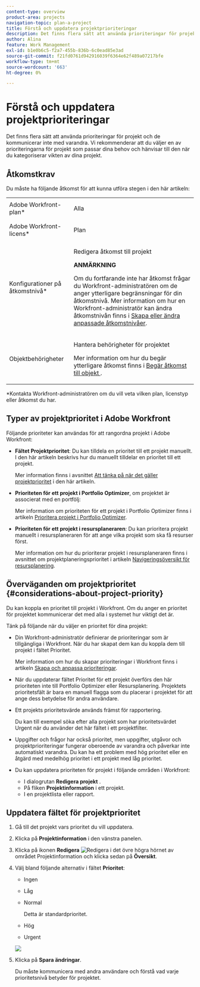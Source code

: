 ```yaml
---
content-type: overview
product-area: projects
navigation-topic: plan-a-project
title: Förstå och uppdatera projektprioriteringar
description: Det finns flera sätt att använda prioriteringar för projekt och de kommunicerar inte med varandra. Vi rekommenderar att du väljer en av prioriteringarna för projekt som passar dina behov och hänvisar till den när du kategoriserar vikten av dina projekt.
author: Alina
feature: Work Management
exl-id: b1e0b6c5-f2a7-455b-836b-6c0ead85e3ad
source-git-commit: f21fd0761d942916039f6364e62f489a07217bfe
workflow-type: tm+mt
source-wordcount: '663'
ht-degree: 0%

---
```


# Förstå och uppdatera projektprioriteringar

Det finns flera sätt att använda prioriteringar för projekt och de kommunicerar inte med varandra. Vi rekommenderar att du väljer en av prioriteringarna för projekt som passar dina behov och hänvisar till den när du kategoriserar vikten av dina projekt.

## Åtkomstkrav

<!--drafted for P&P:

<table style="table-layout:auto"> 
 <col> 
 <col> 
 <tbody> 
  <tr> 
   <td role="rowheader">Adobe Workfront plan*</td> 
   <td> <p>Any</p> </td> 
  </tr> 
  <tr> 
   <td role="rowheader">Adobe Workfront license*</td> 
   <td> <p>Current license: Standard </p>
   Or
   <p>Legacy license: Plan </p> </td> 
  </tr> 
  <tr> 
   <td role="rowheader">Access level configurations*</td> 
   <td> <p>Edit access to Projects</p> <p><b>NOTE</b> 
   
   If you still don't have access, ask your Workfront administrator if they set additional restrictions in your access level. For information on how a Workfront administrator can modify your access level, see <a href="../../../administration-and-setup/add-users/configure-and-grant-access/create-modify-access-levels.md" class="MCXref xref">Create or modify custom access levels</a>.</p> </td> 
  </tr> 
  <tr> 
   <td role="rowheader">Object permissions</td> 
   <td> <p>Manage permissions to the project</p> <p>For information on requesting additional access, see <a href="../../../workfront-basics/grant-and-request-access-to-objects/request-access.md" class="MCXref xref">Request access to objects </a>.</p> </td> 
  </tr> 
 </tbody> 
</table>
-->
Du måste ha följande åtkomst för att kunna utföra stegen i den här artikeln:

<table style="table-layout:auto"> 
 <col> 
 <col> 
 <tbody> 
  <tr> 
   <td role="rowheader">Adobe Workfront-plan*</td> 
   <td> <p>Alla</p> </td> 
  </tr> 
  <tr> 
   <td role="rowheader">Adobe Workfront-licens*</td> 
   <td> <p>Plan </p> </td> 
  </tr> 
  <tr> 
   <td role="rowheader">Konfigurationer på åtkomstnivå*</td> 
   <td> <p>Redigera åtkomst till projekt</p> <p><b>ANMÄRKNING</b>

Om du fortfarande inte har åtkomst frågar du Workfront-administratören om de anger ytterligare begränsningar för din åtkomstnivå. Mer information om hur en Workfront-administratör kan ändra åtkomstnivån finns i <a href="../../../administration-and-setup/add-users/configure-and-grant-access/create-modify-access-levels.md" class="MCXref xref">Skapa eller ändra anpassade åtkomstnivåer</a>.</p> </td>
</tr> 
  <tr> 
   <td role="rowheader">Objektbehörigheter</td> 
   <td> <p>Hantera behörigheter för projektet</p> <p>Mer information om hur du begär ytterligare åtkomst finns i <a href="../../../workfront-basics/grant-and-request-access-to-objects/request-access.md" class="MCXref xref">Begär åtkomst till objekt </a>.</p> </td> 
  </tr> 
 </tbody> 
</table>

&#42;Kontakta Workfront-administratören om du vill veta vilken plan, licenstyp eller åtkomst du har.

## Typer av projektprioritet i Adobe Workfront

Följande prioriteter kan användas för att rangordna projekt i Adobe Workfront:

* **Fältet Projektprioritet**: Du kan tilldela en prioritet till ett projekt manuellt. I den här artikeln beskrivs hur du manuellt tilldelar en prioritet till ett projekt.

  Mer information finns i avsnittet [Att tänka på när det gäller projektprioritet](#considerations-about-project-priority) i den här artikeln.

* **Prioriteten för ett projekt i Portfolio Optimizer**, om projektet är associerat med en portfölj:

  Mer information om prioriteten för ett projekt i Portfolio Optimizer finns i artikeln [Prioritera projekt i Portfolio Optimizer](../../../manage-work/portfolios/portfolio-optimizer/prioritize-projects-in-portfolio-optimizer.md).

* **Prioriteten för ett projekt i resursplaneraren**: Du kan prioritera projekt manuellt i resursplaneraren för att ange vilka projekt som ska få resurser först.

  Mer information om hur du prioriterar projekt i resursplaneraren finns i avsnittet om projektplaneringsprioritet i artikeln [Navigeringsöversikt för resursplanering](../../../resource-mgmt/resource-planning/resource-planner-navigation.md).

## Överväganden om projektprioritet {#considerations-about-project-priority}

Du kan koppla en prioritet till projekt i Workfront. Om du anger en prioritet för projektet kommunicerar det med alla i systemet hur viktigt det är.

Tänk på följande när du väljer en prioritet för dina projekt:

* Din Workfront-administratör definierar de prioriteringar som är tillgängliga i Workfront. När du har skapat dem kan du koppla dem till projekt i fältet Prioritet.

  Mer information om hur du skapar prioriteringar i Workfront finns i artikeln [Skapa och anpassa prioriteringar](../../../administration-and-setup/customize-workfront/creating-custom-status-and-priority-labels/create-customize-priorities.md).

* När du uppdaterar fältet Prioritet för ett projekt överförs den här prioriteten inte till Portfolio Optimizer eller Resursplanering. Projektets prioritetsfält är bara en manuell flagga som du placerar i projektet för att ange dess betydelse för andra användare.
* Ett projekts prioritetsvärde används främst för rapportering.

  Du kan till exempel söka efter alla projekt som har prioritetsvärdet Urgent när du använder det här fältet i ett projektfilter.
* Uppgifter och frågor har också prioritet, men uppgifter, utgåvor och projektprioriteringar fungerar oberoende av varandra och påverkar inte automatiskt varandra. Du kan ha ett problem med hög prioritet eller en åtgärd med medelhög prioritet i ett projekt med låg prioritet.
* Du kan uppdatera prioriteten för projekt i följande områden i Workfront:

   * I dialogrutan **Redigera projekt** .
   * På fliken **Projektinformation** i ett projekt.
   * I en projektlista eller rapport.

## Uppdatera fältet för projektprioritet

1. Gå till det projekt vars prioritet du vill uppdatera.
1. Klicka på **Projektinformation** i den vänstra panelen.
1. Klicka på ikonen **Redigera** ![Redigera](assets/qs-edit-icon.png) i det övre högra hörnet av området Projektinformation och klicka sedan på **Översikt**.

1. Välj bland följande alternativ i fältet **Prioritet**:

   * Ingen
   * Låg
   * Normal

     Detta är standardprioritet.

   * Hög
   * Urgent

   ![](assets/project-priority-picker-list-on-project-details-nwe-350x192.png)

1. Klicka på **Spara ändringar**.

   Du måste kommunicera med andra användare och förstå vad varje prioritetsnivå betyder för projektet.
